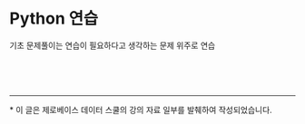 # Python 연습

기초 문제풀이는 연습이 필요하다고 생각하는 문제 위주로 연습

<br><br><br><hr><p>* 이 글은 제로베이스 데이터 스쿨의 강의 자료 일부를 발췌하여 작성되었습니다.</p>
